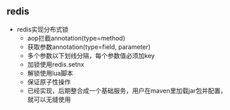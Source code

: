 redis 
-

- redis实现分布式锁
  - aop拦截annotation(type=method)
  - 获取参数annotation(type=field, parameter)
  - 多个参数以下划线分隔，每个参数值必须加key
  - 加锁使用redis.setnx
  - 解锁使用lua脚本
  - 保证原子性操作
  - 已经实现，后期整合成一个基础服务，用户在maven里加载jar包并配置，就可以无缝使用
